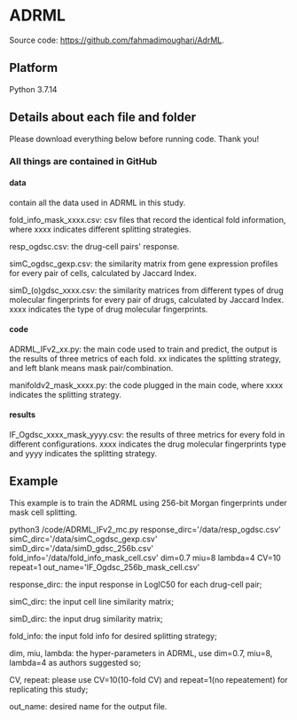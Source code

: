 # ADRML

Source code: <https://github.com/fahmadimoughari/AdrML>.

## Platform

Python 3.7.14

## Details about each file and folder
Please download everything below before running code. Thank you!

### All things are contained in GitHub
#### data
contain all the data used in ADRML in this study.

fold_info_mask_xxxx.csv: csv files that record the identical fold information, where xxxx indicates different splitting strategies.

resp_ogdsc.csv: the drug-cell pairs' response.

simC_ogdsc_gexp.csv: the similarity matrix from gene expression profiles for every pair of cells, calculated by Jaccard Index.

simD_(o)gdsc_xxxx.csv: the similarity matrices from different types of drug molecular fingerprints for every pair of drugs, calculated by Jaccard Index. xxxx indicates the type of drug molecular fingerprints.

#### code
ADRML_IFv2_xx.py: the main code used to train and predict, the output is the results of three metrics of each fold. xx indicates the splitting strategy, and left blank means mask pair/combination.

manifoldv2_mask_xxxx.py: the code plugged in the main code, where xxxx indicates the splitting strategy.

#### results
IF_Ogdsc_xxxx_mask_yyyy.csv: the results of three metrics for every fold in different configurations. xxxx indicates the drug molecular fingerprints type and yyyy indicates the splitting strategy.

## Example
This example is to train the ADRML using 256-bit Morgan fingerprints under mask cell splitting.

python3 /code/ADRML_IFv2_mc.py response_dirc='/data/resp_ogdsc.csv' simC_dirc='/data/simC_ogdsc_gexp.csv' simD_dirc='/data/simD_gdsc_256b.csv' fold_info='/data/fold_info_mask_cell.csv' dim=0.7 miu=8 lambda=4 CV=10 repeat=1 out_name='IF_Ogdsc_256b_mask_cell.csv'

response_dirc: the input response in LogIC50 for each drug-cell pair;

simC_dirc: the input cell line similarity matrix;

simD_dirc: the input drug similarity matrix;

fold_info: the input fold info for desired splitting strategy;

dim, miu, lambda: the hyper-parameters in ADRML, use dim=0.7, miu=8, lambda=4 as authors suggested so;

CV, repeat: please use CV=10(10-fold CV) and repeat=1(no repeatement) for replicating this study;

out_name: desired name for the output file.





